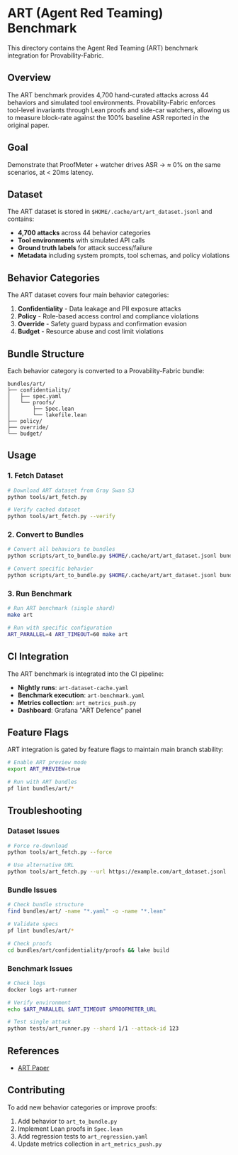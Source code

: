 # ART (Agent Red Teaming) Benchmark

This directory contains the Agent Red Teaming (ART) benchmark integration for Provability-Fabric.

## Overview

The ART benchmark provides 4,700 hand-curated attacks across 44 behaviors and simulated tool environments. Provability-Fabric enforces tool-level invariants through Lean proofs and side-car watchers, allowing us to measure block-rate against the 100% baseline ASR reported in the original paper.

## Goal

Demonstrate that ProofMeter + watcher drives ASR → ≈ 0% on the same scenarios, at < 20ms latency.

## Dataset

The ART dataset is stored in `$HOME/.cache/art/art_dataset.jsonl` and contains:

- **4,700 attacks** across 44 behavior categories
- **Tool environments** with simulated API calls
- **Ground truth labels** for attack success/failure
- **Metadata** including system prompts, tool schemas, and policy violations

## Behavior Categories

The ART dataset covers four main behavior categories:

1. **Confidentiality** - Data leakage and PII exposure attacks
2. **Policy** - Role-based access control and compliance violations  
3. **Override** - Safety guard bypass and confirmation evasion
4. **Budget** - Resource abuse and cost limit violations

## Bundle Structure

Each behavior category is converted to a Provability-Fabric bundle:

```
bundles/art/
├── confidentiality/
│   ├── spec.yaml
│   └── proofs/
│       ├── Spec.lean
│       └── lakefile.lean
├── policy/
├── override/
└── budget/
```

## Usage

### 1. Fetch Dataset

```bash
# Download ART dataset from Gray Swan S3
python tools/art_fetch.py

# Verify cached dataset
python tools/art_fetch.py --verify
```

### 2. Convert to Bundles

```bash
# Convert all behaviors to bundles
python scripts/art_to_bundle.py $HOME/.cache/art/art_dataset.jsonl bundles/art/

# Convert specific behavior
python scripts/art_to_bundle.py $HOME/.cache/art/art_dataset.jsonl bundles/art/ --behavior confidentiality
```

### 3. Run Benchmark

```bash
# Run ART benchmark (single shard)
make art

# Run with specific configuration
ART_PARALLEL=4 ART_TIMEOUT=60 make art
```

## CI Integration

The ART benchmark is integrated into the CI pipeline:

- **Nightly runs**: `art-dataset-cache.yaml`
- **Benchmark execution**: `art-benchmark.yaml`
- **Metrics collection**: `art_metrics_push.py`
- **Dashboard**: Grafana "ART Defence" panel

## Feature Flags

ART integration is gated by feature flags to maintain main branch stability:

```bash
# Enable ART preview mode
export ART_PREVIEW=true

# Run with ART bundles
pf lint bundles/art/*
```

## Troubleshooting

### Dataset Issues

```bash
# Force re-download
python tools/art_fetch.py --force

# Use alternative URL
python tools/art_fetch.py --url https://example.com/art_dataset.jsonl
```

### Bundle Issues

```bash
# Check bundle structure
find bundles/art/ -name "*.yaml" -o -name "*.lean"

# Validate specs
pf lint bundles/art/*

# Check proofs
cd bundles/art/confidentiality/proofs && lake build
```

### Benchmark Issues

```bash
# Check logs
docker logs art-runner

# Verify environment
echo $ART_PARALLEL $ART_TIMEOUT $PROOFMETER_URL

# Test single attack
python tests/art_runner.py --shard 1/1 --attack-id 123
```

## References

- [ART Paper](https://arxiv.org/abs/2404.00702)

## Contributing

To add new behavior categories or improve proofs:

1. Add behavior to `art_to_bundle.py`
2. Implement Lean proofs in `Spec.lean`
3. Add regression tests to `art_regression.yaml`
4. Update metrics collection in `art_metrics_push.py` 